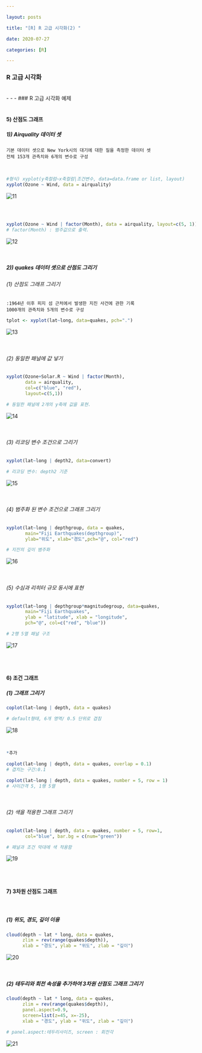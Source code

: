 ```yaml
---

layout: posts

title: "[R] R 고급 시각화(2) "

date: 2020-07-27

categories: [R]

---
```

### R 고급 시각화

<br>
- - -
### R 고급 시각화 예제
<br>
<br>
<h4>5) 산점도 그래프</h4>


<h5>1)) Airquality 데이터 셋 </h5>

~~~
기본 데이터 셋으로 New York시의 대기에 대한 질을 측정한 데이터 셋
전체 153개 관측치와 6개의 변수로 구성
~~~

<br>


~~~R
#형식) xyplot(y축컬럼~x축컬럼|조건변수, data=data.frame or list, layout)
xyplot(Ozone ~ Wind, data = airquality)
~~~

![11](https://user-images.githubusercontent.com/67821750/88476645-fada7c00-cf74-11ea-8950-62a98a9cdb57.png)

<br>

~~~R

xyplot(Ozone ~ Wind | factor(Month), data = airquality, layout=c(5, 1))
# factor(Month) : 범주값으로 출력.

~~~

![12](https://user-images.githubusercontent.com/67821750/88476660-307f6500-cf75-11ea-979f-c458d5afb494.png)

<br>
<h5>2)) quakes 데이터 셋으로 산점도 그리기</h5>

<h6>(1) 산점도 그래프 그리기</h6>

~~~
:1964년 이후 피지 섬 근처에서 발생한 지진 사건에 관한 기록
1000개의 관측치와 5개의 변수로 구성
~~~

~~~R
tplot <- xyplot(lat~long, data=quakes, pch=".")
~~~

![13](https://user-images.githubusercontent.com/67821750/88476704-8e13b180-cf75-11ea-8d01-4d66708cf93d.png)

<br>
<h6>(2) 동일한 패널에 값 넣기 </h6>

~~~R
xyplot(Ozone+Solar.R ~ Wind | factor(Month),
       data = airquality,
       col=c("blue", "red"),
       layout=c(5,1))

# 동일한 패널에 2개의 y축에 값을 표현.

~~~

![14](https://user-images.githubusercontent.com/67821750/88476751-e9de3a80-cf75-11ea-897b-045d033e1497.png)

<br>
<h6>(3) 리코딩 변수 조건으로 그리기 </h6>

~~~R
xyplot(lat~long | depth2, data=convert)

# 리코딩 변수: depth2 기준
~~~

![15](https://user-images.githubusercontent.com/67821750/88476781-1bef9c80-cf76-11ea-9275-6c55a33bc010.png)

<br>
<h6>(4) 범주화 된 변수 조건으로 그래프 그리기</h6>

~~~R
xyplot(lat~long | depthgroup, data = quakes, 
       main="Fiji Earthquakes(depthgroup)", 
       ylab="위도", xlab="경도",pch="@", col="red")

# 지진의 깊이 볌주화
~~~

![16](https://user-images.githubusercontent.com/67821750/88476807-5822fd00-cf76-11ea-8106-8da39485ed17.png)

<br>
<h6>(5) 수심과 리히터 규모 동시에 표현</h6>

~~~R
xyplot(lat~long | depthgroup*magnitudegroup, data=quakes,
       main="Fiji Earthquakes",
       ylab = "latitude", xlab = "longitude",
       pch="@", col=c("red", "blue"))

# 2행 5열 패널 구조
~~~

![17](https://user-images.githubusercontent.com/67821750/88476826-86084180-cf76-11ea-97ff-0be5efad0e01.png)

<br>
<br>

<h4>6) 조건 그래프</h4>

<h5>(1) 그래프 그리기</h5>

~~~R
coplot(lat~long | depth, data = quakes)

# default형태, 6개 영역/ 0.5 단위로 겹침
~~~


![18](https://user-images.githubusercontent.com/67821750/88476886-cbc50a00-cf76-11ea-8ab5-eb30a8b30be3.png)

<br>

~~~R
*추가

coplot(lat~long | depth, data = quakes, overlap = 0.1)
# 겹치는 구간:0.1

coplot(lat~long | depth, data = quakes, number = 5, row = 1)
# 사이간격 5, 1행 5열
~~~

<br>

<h6>(2) 색을 적용한 그래프 그리기</h6>

~~~R
coplot(lat~long | depth, data = quakes, number = 5, row=1,
       col="blue", bar.bg = c(num="green"))

# 패널과 조건 막대에 색 적용함
~~~


![19](https://user-images.githubusercontent.com/67821750/88476958-35ddaf00-cf77-11ea-9f2b-09df496ba3f6.png)


<br>
<br>

<h4>7) 3차원 산점도 그래프</h4>

<br>


<h5>(1) 위도, 경도, 깊이 이용 </h5>

~~~R
cloud(depth ~ lat * long, data = quakes,
      zlim = rev(range(quakes$depth)),
      xlab = "경도", ylab = "위도", zlab = "깊이")

~~~

![20](https://user-images.githubusercontent.com/67821750/88477179-c36dce80-cf78-11ea-9c74-1ffa8a7db2fd.png)

<br>


<h5>(2) 테두리와 회전 속성을 추가하여 3차원 산점도 그래프 그리기 </h5>

~~~R
cloud(depth ~ lat * long, data = quakes, 
      zlim = rev(range(quakes$depth)), 
      panel.aspect=0.9, 
      screen=list(z=45, x=-25), 
      xlab = "경도", ylab = "위도", zlab = "깊이")
      
# panel.aspect:테두리사이즈, screen : 회전각

~~~

![21](https://user-images.githubusercontent.com/67821750/88477202-ec8e5f00-cf78-11ea-8f1c-9e4adc15ac2c.png)

<br>

<br>
